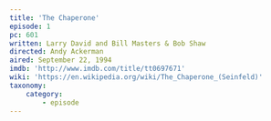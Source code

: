 ```yaml
---
title: 'The Chaperone'
episode: 1
pc: 601
written: Larry David and Bill Masters & Bob Shaw
directed: Andy Ackerman
aired: September 22, 1994
imdb: 'http://www.imdb.com/title/tt0697671'
wiki: 'https://en.wikipedia.org/wiki/The_Chaperone_(Seinfeld)'
taxonomy:
    category:
        - episode
---
```


